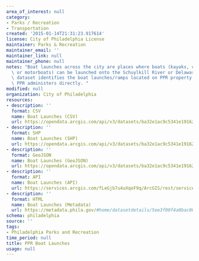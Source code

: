 ```yaml
---
area_of_interest: null
category:
- Parks / Recreation
- Transportation
created: '2015-01-14T21:31:23.917614'
license: City of Philadelphia License
maintainer: Parks & Recreation
maintainer_email: ''
maintainer_link: null
maintainer_phone: null
notes: "Boat launches across the city are places where boats (kayaks, canoes, and\
  \ or motorboats) can be launched onto the Schuylkill River or Delaware River. This\
  \ dataset identifies the boat launches/ramps located on PPR property or boat launches\
  \ PPR administers directly. "
modified: null
organization: City of Philadelphia
resources:
- description: ''
  format: CSV
  name: Boat Launches (CSV)
  url: https://opendata.arcgis.com/api/v3/datasets/ba32e1ac9c5341e1916274c2df3fbe22_0/downloads/data?format=csv&spatialRefId=4326
- description: ''
  format: SHP
  name: Boat Launches (SHP)
  url: https://opendata.arcgis.com/api/v3/datasets/ba32e1ac9c5341e1916274c2df3fbe22_0/downloads/data?format=shp&spatialRefId=4326
- description: ''
  format: GeoJSON
  name: Boat Launches (GeoJSON)
  url: https://opendata.arcgis.com/api/v3/datasets/ba32e1ac9c5341e1916274c2df3fbe22_0/downloads/data?format=geojson&spatialRefId=4326
- description: ''
  format: API
  name: Boat Launches (API)
  url: https://services.arcgis.com/fLeGjb7u4uXqeF9q/ArcGIS/rest/services/PPR_Boat_Launches/FeatureServer/0/query?where=1%3D1
- description: ''
  format: HTML
  name: Boat Launches (Metadata)
  url: https://metadata.phila.gov/#home/datasetdetails/5ee3f00f4a0bac0015918443/representationdetails/5ee3f0104a0bac0015918472/
schema: philadelphia
source: ''
tags:
- Philadelphia Parks and Recreation
time_period: null
title: PPR Boat Launches
usage: null
---
```

